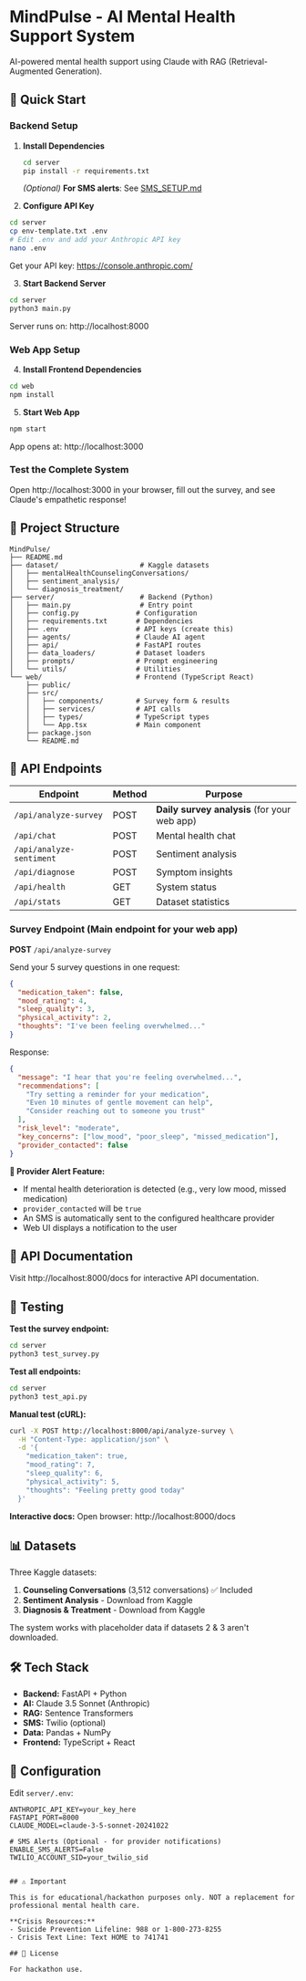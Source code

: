 # MindPulse - AI Mental Health Support System

AI-powered mental health support using Claude with RAG (Retrieval-Augmented Generation).

## 🚀 Quick Start

### Backend Setup

1. **Install Dependencies**
   ```bash
   cd server
   pip install -r requirements.txt
   ```

   *(Optional)* **For SMS alerts**: See [SMS_SETUP.md](server/SMS_SETUP.md)

2. **Configure API Key**
```bash
cd server
cp env-template.txt .env
# Edit .env and add your Anthropic API key
nano .env
```

Get your API key: https://console.anthropic.com/

3. **Start Backend Server**
```bash
cd server
python3 main.py
```

Server runs on: http://localhost:8000

### Web App Setup

4. **Install Frontend Dependencies**
```bash
cd web
npm install
```

5. **Start Web App**
```bash
npm start
```

App opens at: http://localhost:3000

### Test the Complete System

Open http://localhost:3000 in your browser, fill out the survey, and see Claude's empathetic response!

## 📁 Project Structure

```
MindPulse/
├── README.md
├── dataset/                    # Kaggle datasets
│   ├── mentalHealthCounselingConversations/
│   ├── sentiment_analysis/
│   └── diagnosis_treatment/
├── server/                     # Backend (Python)
│   ├── main.py                 # Entry point
│   ├── config.py              # Configuration
│   ├── requirements.txt       # Dependencies
│   ├── .env                   # API keys (create this)
│   ├── agents/                # Claude AI agent
│   ├── api/                   # FastAPI routes
│   ├── data_loaders/          # Dataset loaders
│   ├── prompts/               # Prompt engineering
│   └── utils/                 # Utilities
└── web/                       # Frontend (TypeScript React)
    ├── public/
    ├── src/
    │   ├── components/        # Survey form & results
    │   ├── services/          # API calls
    │   ├── types/             # TypeScript types
    │   └── App.tsx            # Main component
    ├── package.json
    └── README.md
```

## 🎯 API Endpoints

| Endpoint | Method | Purpose |
|----------|--------|---------|
| `/api/analyze-survey` | POST | **Daily survey analysis** (for your web app) |
| `/api/chat` | POST | Mental health chat |
| `/api/analyze-sentiment` | POST | Sentiment analysis |
| `/api/diagnose` | POST | Symptom insights |
| `/api/health` | GET | System status |
| `/api/stats` | GET | Dataset statistics |

### Survey Endpoint (Main endpoint for your web app)

**POST** `/api/analyze-survey`

Send your 5 survey questions in one request:

```json
{
  "medication_taken": false,
  "mood_rating": 4,
  "sleep_quality": 3,
  "physical_activity": 2,
  "thoughts": "I've been feeling overwhelmed..."
}
```

Response:
```json
{
  "message": "I hear that you're feeling overwhelmed...",
  "recommendations": [
    "Try setting a reminder for your medication",
    "Even 10 minutes of gentle movement can help",
    "Consider reaching out to someone you trust"
  ],
  "risk_level": "moderate",
  "key_concerns": ["low_mood", "poor_sleep", "missed_medication"],
  "provider_contacted": false
}
```

**🚨 Provider Alert Feature:**
- If mental health deterioration is detected (e.g., very low mood, missed medication)
- `provider_contacted` will be `true`
- An SMS is automatically sent to the configured healthcare provider
- Web UI displays a notification to the user

## 📖 API Documentation

Visit http://localhost:8000/docs for interactive API documentation.

## 🧪 Testing

**Test the survey endpoint:**
```bash
cd server
python3 test_survey.py
```

**Test all endpoints:**
```bash
cd server
python3 test_api.py
```

**Manual test (cURL):**
```bash
curl -X POST http://localhost:8000/api/analyze-survey \
  -H "Content-Type: application/json" \
  -d '{
    "medication_taken": true,
    "mood_rating": 7,
    "sleep_quality": 6,
    "physical_activity": 5,
    "thoughts": "Feeling pretty good today"
  }'
```

**Interactive docs:**
Open browser: http://localhost:8000/docs

## 📊 Datasets

Three Kaggle datasets:
1. **Counseling Conversations** (3,512 conversations) ✅ Included
2. **Sentiment Analysis** - Download from Kaggle
3. **Diagnosis & Treatment** - Download from Kaggle

The system works with placeholder data if datasets 2 & 3 aren't downloaded.

## 🛠️ Tech Stack

- **Backend:** FastAPI + Python
- **AI:** Claude 3.5 Sonnet (Anthropic)
- **RAG:** Sentence Transformers
- **SMS:** Twilio (optional)
- **Data:** Pandas + NumPy
- **Frontend:** TypeScript + React

## 🔧 Configuration

Edit `server/.env`:
```env
ANTHROPIC_API_KEY=your_key_here
FASTAPI_PORT=8000
CLAUDE_MODEL=claude-3-5-sonnet-20241022

# SMS Alerts (Optional - for provider notifications)
ENABLE_SMS_ALERTS=False
TWILIO_ACCOUNT_SID=your_twilio_sid


## ⚠️ Important

This is for educational/hackathon purposes only. NOT a replacement for professional mental health care.

**Crisis Resources:**
- Suicide Prevention Lifeline: 988 or 1-800-273-8255
- Crisis Text Line: Text HOME to 741741

## 📝 License

For hackathon use.

